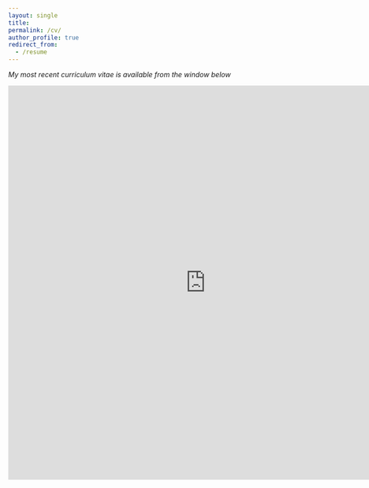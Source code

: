 ```yaml
---
layout: single
title: 
permalink: /cv/
author_profile: true
redirect_from:
  - /resume
---
```

*My most recent curriculum vitae is available from the window below*

<embed src="https://KensleyBlaise.github.io/assets/files/CV of Kensley Blaise.pdf" width="800" height="800" type='application/pdf'>



